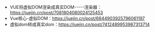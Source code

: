 * VUE将虚拟DOM渲染成真实DOM-----渲染器：https://juejin.cn/post/7081804080024125453
* Vue核心-虚拟DOM：https://juejin.cn/post/6844903925796061197
* 虚拟dom转成真实dom：https://juejin.cn/post/7412489953987313714


